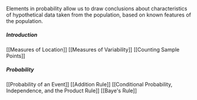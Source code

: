 Elements in probability allow us to draw conclusions about characteristics of hypothetical data taken from the population, based on known features of the population.

<h5>Introduction</h5>
[[Measures of Location]]
[[Measures of Variability]]
[[Counting Sample Points]]

<h5>Probability</h5>
[[Probability of an Event]]
[[Addition Rule]]
[[Conditional Probability, Independence, and the Product Rule]]
[[Baye's Rule]]